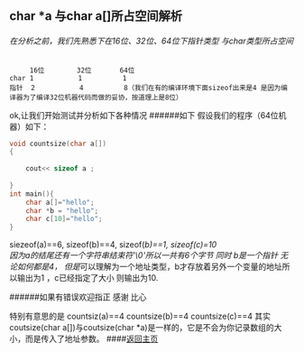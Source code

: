 char *a 与char a[]所占空间解析
-------------
###### 在分析之前，我们先熟悉下在16位、32位、64位下指针类型 与char类型所占空间
         16位        32位       64位
    char 1           1          1
    指针  2           4          8（我们在有的编译环境下面sizeof出来是4 是因为编译器为了编译32位机器代码而做的妥协，按道理上是8位）

ok,让我们开始测试并分析如下各种情况
######如下
假设我们的程序（64位机器）如下：


```c
void countsize(char a[])  
{  
  
    cout<< sizeof a ;  
  
} 
int main(){
    char a[]="hello";
    char *b = "hello";
    char c[10]="hello";
}

```
siezeof(a)==6, sizeof(b)==4, sizeof(*b)==1, sizeof(c)=10  
因为a的结尾还有一个字符串结束符'\0'所以一共有6个字节
同时 b是一个指针 无论如何都是4， 但是*可以理解为一个地址类型，b才存放着另外一个变量的地址所以输出为1
，c已经指定了大小 则输出为10.

######如果有错误欢迎指正 感谢 比心

特别有意思的是 countsiz(a)==4 countsize(b)==4 countsize(c)==4 其实coutsize(char a[])与coutsize(char *a)是一样的，它是不会为你记录数组的大小，而是传入了地址参数。
####[返回主页](http://Lucas-Yang.github.io)
